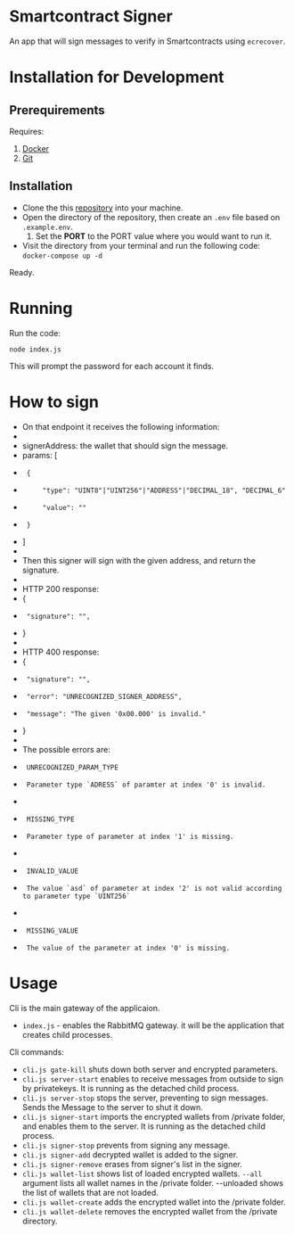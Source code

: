 # Smartcontract Signer
An app that will sign messages to verify in Smartcontracts using `ecrecover`.

# Installation for Development

## Prerequirements
 Requires:
 
 1. [Docker](https://docker.com/)
 2. [Git](https://git-scm.com/downloads)

## Installation

* Clone the this [repository](https://github.com/blocklords/Message) into your machine.
* Open the directory of the repository, then create an `.env` file based on `.example.env`.
    1. Set the **PORT** to the PORT value where you would want to run it. 
* Visit the directory from your terminal and run the following code:
```docker-compose up -d```

Ready.

# Running

Run the code:
 
```node index.js```

This will prompt the password for each account it finds.

# How to sign
 * 	On that endpoint it receives the following information:
 * 
 *  signerAddress: the wallet that should sign the message.
 *  params: [
 * 		{
 * 			"type": "UINT8"|"UINT256"|"ADDRESS"|"DECIMAL_18", "DECIMAL_6"
 *  		"value": ""
 * 		}
 *  ]
 * 
 *  Then this signer will sign with the given address, and return the signature.
 *  
 *  HTTP 200 response:
 *  {
 * 		"signature": "",
 *  }
 * 
 *  HTTP 400 response:
 *  {
 * 		"signature": "",
 * 		"error": "UNRECOGNIZED_SIGNER_ADDRESS",
 *  	"message": "The given '0x00.000' is invalid."
 *  }
 * 
 *  The possible errors are:
 *  	UNRECOGNIZED_PARAM_TYPE
 * 		Parameter type `ADRESS` of paramter at index '0' is invalid.
 * 
 * 		MISSING_TYPE
 * 		Parameter type of parameter at index '1' is missing.
 * 		
 * 		INVALID_VALUE
 * 		The value `asd` of parameter at index '2' is not valid according to parameter type `UINT256`
 * 
 * 		MISSING_VALUE
 * 		The value of the parameter at index '0' is missing.

# Usage
Cli is the main gateway of the applicaion.

- ```index.js``` - enables the RabbitMQ gateway. it will be the application that creates child processes.

Cli commands:
- ```cli.js gate-kill``` shuts down both server and encrypted parameters.
- ```cli.js server-start``` enables to receive messages from outside to sign by privatekeys. It is running as the detached child process.
- ```cli.js server-stop``` stops the server, preventing to sign messages. Sends the Message to the server to shut it down.
- ```cli.js signer-start``` imports the encrypted wallets from /private folder, and enables them to the server. It is running as the detached child process.
- ```cli.js signer-stop``` prevents from signing any message.
- ```cli.js signer-add``` decrypted wallet is added to the signer.
- ```cli.js signer-remove``` erases from signer's list in the signer.
- ```cli.js wallet-list``` shows list of loaded encrypted wallets. `--all` argument lists all wallet names in the /private folder. --unloaded shows the list of wallets that are not loaded.
- ```cli.js wallet-create``` adds the encrypted wallet into the /private folder.
- ```cli.js wallet-delete``` removes the encrypted wallet from the /private directory.

